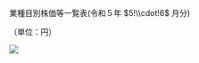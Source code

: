 業種目別株価等一覧表(令和５年 $5!\\cdot!6$ 月分)

（単位：円）

![](https://www.nta.go.jp/tmp/082cd83b-e656-4dbc-995e-bf1cbdff9ffe/images/dad2b0500aaa34c0eabd34e9027ad3a24abf0344f68dff3857fe1ff167b24a8f.jpg)
